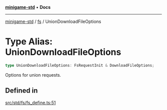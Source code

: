 [**minigame-std**](../../../README.md) • **Docs**

***

[minigame-std](../../../README.md) / [fs](../README.md) / UnionDownloadFileOptions

# Type Alias: UnionDownloadFileOptions

```ts
type UnionDownloadFileOptions: FsRequestInit & DownloadFileOptions;
```

Options for union requests.

## Defined in

[src/std/fs/fs\_define.ts:51](https://github.com/JiangJie/minigame-std/blob/ffbed6cccc22260d9da27c221c59422568396e08/src/std/fs/fs_define.ts#L51)
